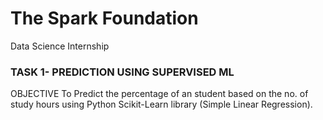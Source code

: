 # **The Spark Foundation**
Data Science Internship

### TASK 1- PREDICTION USING SUPERVISED ML
OBJECTIVE
To Predict the percentage of an student based on the no. of study hours using Python Scikit-Learn library (Simple Linear Regression).
